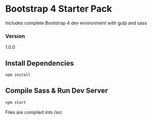 # Bootstrap 4 Starter Pack

Includes complete Bootstrap 4 dev environment with gulp and sass

### Version

1.0.0

## Install Dependencies

```bash
npm install 
```

## Compile Sass & Run Dev Server

```bash
npm start
```

Files are compiled into /src
